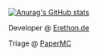 [![Anurag's GitHub stats](https://github-readme-stats.vercel.app/api?username=Malfrador)](https://github.com/anuraghazra/github-readme-stats)

Developer @ [Erethon.de](https://erethon.de/)

Triage @ [PaperMC](https://papermc.io/)
